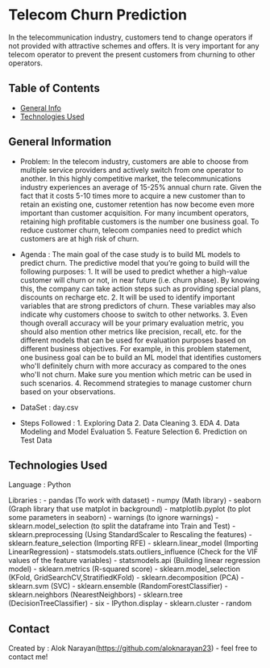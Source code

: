 # Telecom Churn Prediction
In the telecommunication industry, customers tend to change operators if not provided with attractive schemes and offers.
It is very important for any telecom operator to prevent the present customers from churning to other operators.

## Table of Contents
* [General Info](#general-information)
* [Technologies Used](#technologies-used)

## General Information
- Problem:
		In the telecom industry, customers are able to choose from multiple service providers and actively switch from one operator to another.
		In this highly competitive market, the telecommunications industry experiences an average of 15-25% annual churn rate.
		Given the fact that it costs 5-10 times more to acquire a new customer than to retain an existing one, customer retention has now become even more important than customer acquisition.
		For many incumbent operators, retaining high profitable customers is the number one business goal.
		To reduce customer churn, telecom companies need to predict which customers are at high risk of churn. 
		
		
- Agenda :
		The main goal of the case study is to build ML models to predict churn. The predictive model that you’re going to build will the following purposes:
			1. It will be used to predict whether a high-value customer will churn or not, in near future (i.e. churn phase). By knowing this, the company can take action steps such as providing special plans, discounts on recharge etc.
			2. It will be used to identify important variables that are strong predictors of churn. These variables may also indicate why customers choose to switch to other networks.
			3. Even though overall accuracy will be your primary evaluation metric, you should also mention other metrics like precision, recall, etc. for the different models that can be used for evaluation purposes based on different business objectives. For example, in this problem statement, one business goal can be to build an ML model that identifies customers who'll definitely churn with more accuracy as compared to the ones who'll not churn. Make sure you mention which metric can be used in such scenarios.
			4. Recommend strategies to manage customer churn based on your observations.	
	
- DataSet : 
		day.csv

- Steps Followed : 
		1. Exploring Data
		2. Data Cleaning
		3. EDA
		4. Data Modeling and Model Evaluation
		5. Feature Selection
		6. Prediction on Test Data


## Technologies Used
Language : Python 

Libraries : 
      - pandas (To work with dataset)
      - numpy (Math library)
      - seaborn (Graph library that use matplot in background)
      - matplotlib.pyplot (to plot some parameters in seaborn)
      - warnings (to ignore warnings)
	  - sklearn.model_selection (to split the dataframe into Train and Test)
	  - sklearn.preprocessing (Using StandardScaler to Rescaling the features)
	  - sklearn.feature_selection (Importing RFE)
	  - sklearn.linear_model (Importing LinearRegression)
	  - statsmodels.stats.outliers_influence (Check for the VIF values of the feature variables)
	  - statsmodels.api (Building linear regression model)
	  - sklearn.metrics (R-squared score)
	  - sklearn.model_selection (KFold, GridSearchCV,StratifiedKFold)
	  - sklearn.decomposition (PCA)
	  - sklearn.svm (SVC)
	  - sklearn.ensemble (RandomForestClassifier)
	  - sklearn.neighbors (NearestNeighbors)
	  - sklearn.tree (DecisionTreeClassifier)
	  - six
	  - IPython.display
	  - sklearn.cluster
	  - random

## Contact
Created by :
        Alok Narayan(https://github.com/aloknarayan23)
		            - feel free to contact me!